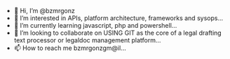 - 👋 Hi, I’m @bzmrgonz
- 👀 I’m interested in APIs, platform architecture, frameworks and sysops...
- 🌱 I’m currently learning javascript, php and powershell...
- 💞️ I’m looking to collaborate on USING GIT as the core of a legal drafting text processor or legaldoc management platform...
- 📫 How to reach me bzmrgonz<at>gm@il...

<!---
bzmrgonz/bzmrgonz is a ✨ special ✨ repository because its `README.md` (this file) appears on your GitHub profile.
You can click the Preview link to take a look at your changes.
--->
